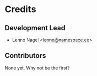 # Credits

## Development Lead

-   Lenno Nagel \<<lenno@namespace.ee>\>

## Contributors

None yet. Why not be the first?
